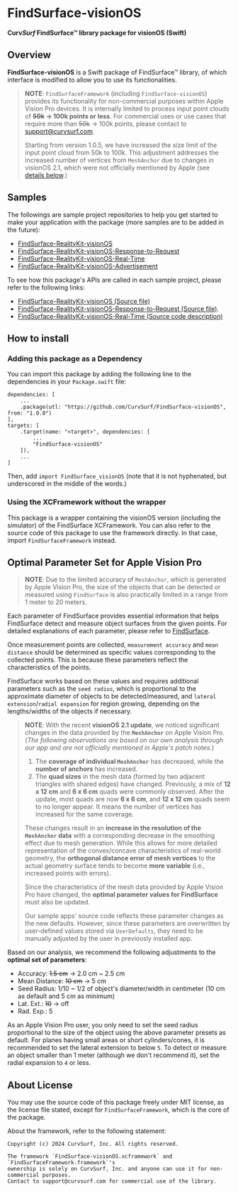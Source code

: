 # FindSurface-visionOS

**Curv*Surf* FindSurface™ library package for visionOS (Swift)**

## Overview

**FindSurface-visionOS** is a Swift package of FindSurface™ library, of which interface is modified to allow you to use its functionalities.

> **NOTE**: `FindSurfaceFramework` (including `FindSurface-visionOS`) provides its functionality for non-commercial purposes within Apple Vision Pro devices. It is internally limited to process input point clouds of **~~50k~~ → 100k points or less**. For commercial uses or use cases that require more than ~~50k~~ → 100k points, please contact to support@curvsurf.com.
>
> Starting from version 1.0.5, we have increased the size limit of the input point cloud from 50k to 100k. This adjustment addresses the increased number of vertices from `MeshAnchor` due to changes in visionOS 2.1, which were not officially mentioned by Apple (see [details below](#optimal-parameter-set-for-apple-vision-pro).)

## Samples

The followings are sample project repositories to help you get started to make your application with the package (more samples are to be added in the future):

- [FindSurface-RealityKit-visionOS](https://github.com/CurvSurf/FindSurface-RealityKit-visionOS)
- [FindSurface-RealityKit-visionOS-Response-to-Request](https://github.com/CurvSurf/FindSurface-RealityKit-visionOS-Response-to-Request)
- [FindSurface-RealityKit-visionOS-Real-Time](https://github.com/CurvSurf/FindSurface-RealityKit-visionOS-Real-Time)
- [FindSurface-RealityKit-visionOS-Advertisement](https://github.com/CurvSurf/FindSurface-RealityKit-visionOS-Advertisement)

To see how this package's APIs are called in each sample project, please refer to the following links:

- [FindSurface-RealityKit-visionOS (Source file)](https://github.com/CurvSurf/FindSurface-RealityKit-visionOS/blob/86024c6ea42997d06bc3aa016ee275fad770e46c/FindSurfaceST-visionOS/Views/ImmersiveView.swift#L160-L239)
- [FindSurface-RealityKit-visionOS-Response-to-Request (Source file)](https://github.com/CurvSurf/FindSurface-RealityKit-visionOS-Response-to-Request/blob/c8d318c7bb9dc9b99caf18168553e3b5b6c558b7/FindSurfaceRR-visionOS/Views/ImmersiveView.swift#L45-L218).
- [FindSurface-RealityKit-visionOS-Real-Time (Source code description)](https://github.com/CurvSurf/FindSurface-RealityKit-visionOS-Real-Time/tree/main?tab=readme-ov-file#invoking-findsurface-packages-apis)

## How to install

### Adding this package as a Dependency

You can import this package by adding the following line to the dependencies in your `Package.swift` file:

```
dependencies: [
    ...
    .package(utl: "https://github.com/CurvSurf/FindSurface-visionOS", from: "1.0.0")
],
targets: [
    .target(name: "<target>", dependencies: [
        ...
        "FindSurface-visionOS"
    ]),
    ...
]
```

Then, add `import FindSurface_visionOS` (note that it is not hyphenated, but underscored in the middle of the words.)

### Using the XCFramework without the wrapper

This package is a wrapper containing the visionOS version (including the simulator) of the FindSurface XCFramework. You can also refer to the source code of this package to use the framework directly. In that case, import `FindSurfaceFramework` instead.

## Optimal Parameter Set for Apple Vision Pro

> **NOTE**: Due to the limited accuracy of `MeshAnchor`, which is generated by Apple Vision Pro, the size of the objects that can be detected or measured using `FindSurface` is also practically limited in a range from 1 meter to 20 meters.

Each parameter of FindSurface provides essential information that helps FindSurface detect and measure object surfaces from the given points. For detailed explanations of each parameter, please refer to [FindSurface](https://github.com/CurvSurf/FindSurface#how-does-it-work).

Once measurement points are collected, `measurement accuracy` and `mean distance` should be determined as specific values corresponding to the collected points. This is because these parameters reflect the characteristics of the points.

FindSurface works based on these values and requires additional parameters such as the `seed radius`, which is proportional to the approximate diameter of objects to be detected/measured, and `lateral extension`/`radial expansion` for region growing, depending on the lengths/widths of the objects if necessary.

> **NOTE**: With the recent **visionOS 2.1 update**, we noticed significant changes in the data provided by the **`MeshAnchor`** on Apple Vision Pro. (*The following observations are based on our own analysis through our app and are not officially mentioned in Apple's patch notes.*)
>
> 1.  The **coverage of individual `MeshAnchor`** has decreased, while the **number of anchors** has increased.
> 2.  The **quad sizes** in the mesh data (formed by two adjacent triangles with shared edges) have changed. Previously, a mix of **12 x 12 cm** and **6 x 6 cm** quads were commonly observed. After the update, most quads are now **6 x 6 cm**, and **12 x 12 cm** quads seem to no longer appear. It means the number of vertices has increased for the same coverage.
>
> These changes result in an **increase in the resolution of the `MeshAnchor` data** with a corresponding decrease in the smoothing effect due to mesh generation. While this allows for more detailed representation of the convex/concave characteristics of real-world geometry, the **orthogonal distance error of mesh vertices** to the actual geometry surface tends to become **more variable** (i.e., increased points with errors).
>
> Since the characteristics of the mesh data provided by Apple Vision Pro have changed, the **optimal parameter values for FindSurface** must also be updated.
>
> Our sample apps' source code reflects these parameter changes as the new defaults. However, since these parameters are overwritten by user-defined values stored via `UserDefaults`, they need to be manually adjusted by the user in previously installed app.

Based on our analysis, we recommend the following adjustments to the **optimal set of parameters**:

- Accuracy: ~~1.5 cm~~ → 2.0 cm ~ 2.5 cm
- Mean Distance: ~~10 cm~~ → 5 cm
- Seed Radius: 1/10 ~ 1/2 of object's diameter/width in centimeter (10 cm as default and 5 cm as minimum)
- Lat. Ext.: ~~10~~ → off
- Rad. Exp.: 5

As an Apple Vision Pro user, you only need to set the seed radius proportional to the size of the object using the above parameter presets as default. For planes having small areas or short cylinders/cones, it is recommended to set the lateral extension to below `5`. To detect or measure an object smaller than 1 meter (although we don't recommend it), set the radial expansion to `4` or less.

## About License

You may use the source code of this package freely under MIT license, as the license file stated, except for `FindSurfaceFramework`, which is the core of the package.

About the framework, refer to the following statement:

```
Copyright (c) 2024 CurvSurf, Inc. All rights reserved.

The framework `FindSurface-visionOS.xcframework` and `FindSurfaceFramework.framework`'s
ownership is solely on CurvSurf, Inc. and anyone can use it for non-commercial purposes.
Contact to support@curvsurf.com for commercial use of the library.
```
